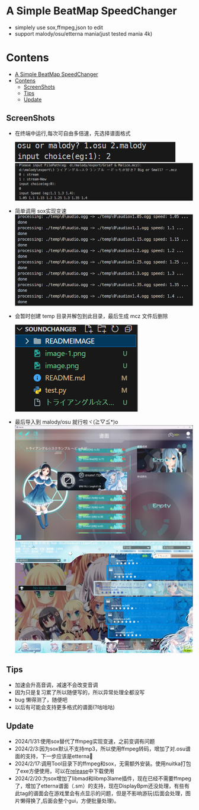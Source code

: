 # A Simple BeatMap SpeedChanger

- simplely use sox,ffmpeg,json to edit
- support malody/osu/etterna mania(just tested mania 4k)


# Contens

- [A Simple BeatMap SpeedChanger](#a-simple-beatmap-speedchanger)
- [Contens](#contens)
  - [ScreenShots](#screenshots)
  - [Tips](#tips)
  - [Update](#update)

## ScreenShots
- 在终端中运行,每次可自由多倍速，先选择谱面格式
  
  ![Alt text](image-4.png)
  ![Alt text](image.png)
- 简单调用 sox实现变速
  ![Alt text](image-1.png)
- 会暂时创建 temp 目录并解包到此目录，最后生成 mcz 文件后删除

  ![Alt text](image-2.png)

- 最后导入到 malody/osu 就行啦ヾ(≧▽≦\*)o
  ![Alt text](image-3.png)
  ![Alt text](image-5.jpg)

## Tips
- 加速会升高音调，减速不会改变音调
- 因为只是复习累了所以随便写的，所以异常处理全都没写
- bug 懒得测了，随便吧
- 以后有可能会支持更多格式的谱面(?咕咕咕)
## Update

- 2024/1/31:使用sox替代了ffmpeg实现变速，之前变调有问题
- 2024/2/3:因为sox默认不支持mp3，所以使用ffmpeg转码，增加了对.osu谱面的支持，下一步应该是etterna🤤
- 2024/2/17:调用Tool目录下的ffmpeg和sox，无需额外安装。使用nuitka打包了exe方便使用，可以在[release](https://github.com/satiu123/MalodyBeatmapSpeedChanger/releases)中下载使用
- 2024/2/20:为sox增加了libmad和libmp3lame插件，现在已经不需要ffmpeg了，增加了etterna谱面（.sm）的支持，现在DisplayBpm还没处理，有些有此tag的谱面会在游戏里会有点显示的问题，但是不影响游玩(后面会处理，图片懒得换了,后面会整个gui，方便批量处理)。